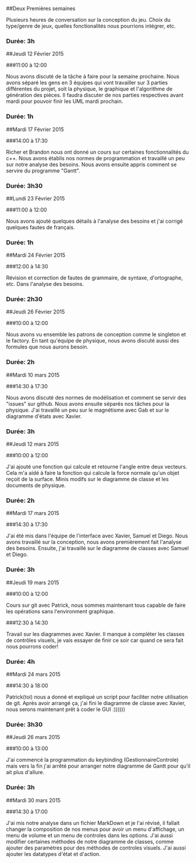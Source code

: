##Deux Premières semaines

Plusieurs heures de conversation sur la conception du jeu. Choix du type/genre de jeux, quelles fonctionalités nous pourrions intégrer, etc.

### Durée: 3h

##Jeudi 12 Février 2015

###11:00 à 12:00

Nous avons discuté de la tâche à faire pour la semaine prochaine. Nous avons séparé les gens en 3 équipes qui vont travailler sur 3 parties différentes du projet, soit la physique, le graphique et l'algorithme de génération des pièces. Il faudra discuter de nos parties respectives avant mardi pour pouvoir finir les UML mardi prochain.

### Durée: 1h

##Mardi 17 Février 2015

###14:00 à 17:30

Richer et Brandon nous ont donné un cours sur certaines fonctionnalités du c++. Nous avons établis nos normes de programmation et travaillé un peu sur notre analyse des besoins. Nous avons ensuite appris comment se servire du programme "Gantt".

### Durée: 3h30

##Lundi 23 Février 2015

###11:00 à 12:00

Nous avons ajouté quelques détails à l'analyse des besoins et j'ai corrigé quelques fautes de français.

### Durée: 1h

##Mardi 24 Février 2015

###12:00 à 14:30

Révision et correction de fautes de grammaire, de syntaxe, d'ortographe, etc. Dans l'analyse des besoins.

### Durée: 2h30

##Jeudi 26 Février 2015

###10:00 à 12:00

Nous avons vu ensemble les patrons de conception comme le singleton et le factory. En tant qu'équipe de physique, nous avons discuté aussi des formules que nous aurons besoin.

### Durée: 2h

##Mardi 10 mars 2015

###14:30 à 17:30

Nous avons discuté des normes de modélisation et comment se servir des "issues" sur github. Nous avons ensuite séparés nos tâches pour la physique. J'ai travaillé un peu sur le magnétisme avec Gab et sur le diagramme d'états avec Xavier.

### Durée: 3h

##Jeudi 12 mars 2015

###10:00 à 12:00

J'ai ajouté une fonction qui calcule et retourne l'angle entre deux vecteurs. Cela m'a aidé à faire la fonction qui calcule la force normale qu'un objet reçoit de la surface. Minis modifs sur le diagramme de classe et les documents de physique.

### Durée: 2h

##Mardi 17 mars 2015

###14:30 à 17:30

J'ai été mis dans l'équipe de l'interface avec Xavier, Samuel et Diego. Nous avons travaillé sur la conception, nous avons premièrement fait l'analyse des besoins. Ensuite, j'ai travaillé sur le diagramme de classes avec Samuel et Diego.

### Durée: 3h

##Jeudi 19 mars 2015

###10:00 à 12:00

Cours sur git avec Patrick, nous sommes maintenant tous capable de faire les opérations sans l'environment graphique.

###12:30 à 14:30

Travail sur les diagrammes avec Xavier. Il manque à compléter les classes de contrôles visuels, je vais essayer de finir ce soir car quand ce sera fait nous pourrons coder!

### Durée: 4h

##Mardi 24 mars 2015

###14:30 à 18:00

Patrick(toi) nous a donné et expliqué un script pour faciliter notre utilisation de git. Après avoir arrangé ça, j'ai fini le diagramme de classe avec Xavier, nous serons maintenant prêt à coder le GUI :))))))

### Durée: 3h30

##Jeudi 26 mars 2015

###10:00 à 13:00

J'ai commencé la programmation du keybinding (GestionnaireControle) mais vers la fin j'ai arrêté pour arranger notre diagramme de Gantt pour qu'il ait plus d'allure.

### Durée: 3h

##Mardi 30 mars 2015

###14:30 à 17:00

J'ai mis notre analyse dans un fichier MarkDown et je l'ai révisé, il fallait changer la composition de nos menus pour avoir un menu d'affichage, un menu de volume et un menu de controles dans les options. J'ai aussi modifier certaines méthodes de notre diagramme de classes, comme ajouter des paramètres pour des méthodes de controles visuels. J'ai aussi ajouter les datatypes d'état et d'action.